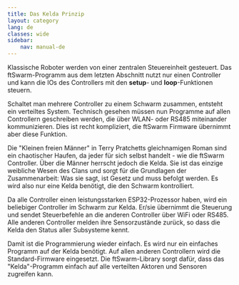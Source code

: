 ```yaml
---
title: Das Kelda Prinzip
layout: category
lang: de
classes: wide
sidebar:
    nav: manual-de
---
```

Klassische Roboter werden von einer zentralen Steuereinheit gesteuert. Das ftSwarm-Programm aus dem letzten Abschnitt nutzt nur einen Controller und kann die IOs des Controllers mit den **setup**- und **loop**-Funktionen steuern. 

Schaltet man mehrere Controller zu einem Schwarm zusammen, entsteht ein verteiltes System. Technisch gesehen müssen nun Programme auf allen Controllern geschreiben werden, die über WLAN- oder RS485 miteinander  kommunizieren. Dies ist recht kompliziert, die ftSwarm Firmware übernimmt aber diese Funktion.

Die "Kleinen freien Männer" in Terry Pratchetts gleichnamigen Roman sind ein chaotischer Haufen, da jeder für sich selbst handelt - wie die ftSwarm Controller. Über die Männer herrscht jedoch die Kelda. Sie ist das einzige weibliche Wesen des Clans und sorgt für die Grundlagen der Zusammenarbeit: Was sie sagt, ist Gesetz und muss befolgt werden. Es wird also nur eine Kelda benötigt, die den Schwarm kontrolliert.

Da alle Controller einen leistungsstarken ESP32-Prozessor haben, wird ein beliebiger Controller im Schwarm zur Kelda. Er/sie übernimmt die Steuerung und sendet Steuerbefehle an die anderen Controller über WiFi oder RS485. Alle anderen Controller melden ihre Sensorzustände zurück, so dass die Kelda den Status aller Subsysteme kennt.

Damit ist die Programmierung wieder einfach. Es wird nur ein einfaches Programm auf der Kelda benötigt. Auf allen anderen Controllern wird die Standard-Firmware eingesetzt. Die ftSwarm-Library sorgt dafür, dass das "Kelda"-Programm einfach auf alle verteilten Aktoren und Sensoren zugreifen kann.